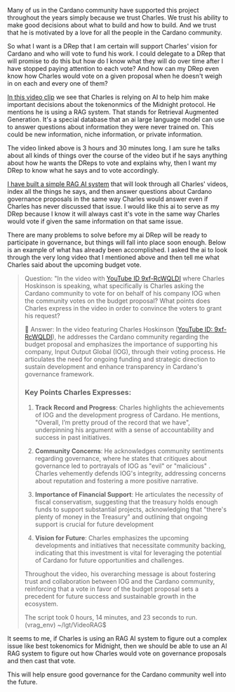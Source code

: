 Many of us in the Cardano community have supported this project throughout the years simply because we trust Charles. We trust his ability to make good decisions about what to build and how to build. And we trust that he is motivated by a love for all the people in the Cardano community.

So what I want is a DRep that I am certain will support Charles' vision for Cardano and who will vote to fund his work. I could delegate to a DRep that will promise to do this but how do I know what they will do over time after I have stopped paying attention to each vote? And how can my DRep even know how Charles would vote on a given proposal when he doesn't weigh in on each and every one of them? 

[In this video clip](https://www.youtube.com/live/9xf-RcWQLDI?si=54SSaDOxEmF8WPx3&t=2230) we see that Charles is relying on AI to help him make important decisions about the tokenonmics of the Midnight protocol. He mentions he is using a RAG system. That stands for Retrieval Augmented Generation. It's a special database that an ai large language model can use to answer questions about information they were never trained on. This could be new information, niche information, or private information.  

The video linked above is 3 hours and 30 minutes long. I am sure he talks about all kinds of things over the course of the video but if he says anything about how he wants the DReps to vote and explains why, then I want my DRep to know what he says and to vote accordingly. 

[I have built a simple RAG AI system](https://github.com/johnshearing/deep_avatar) that will look through all Charles' videos, index all the things he says, and then answer questions about Cardano governance proposals in the same way Charles would answer even if Charles has never discussed that issue. I would like this ai to serve as my DRep because I know it will always cast it's vote in the same way Charles would vote if given the same information on that same issue.

There are many problems to solve before my ai DRep will be ready to participate in governance, but things will fall into place soon enough. Below is an example of what has already been accomplished. I asked the ai to look through the very long video that I mentioned above and then tell me what Charles said about the upcoming budget vote.

> Question:
> "In the video with [YouTube ID 9xf-RcWQLDI](https://www.youtube.com/live/9xf-RcWQLDI?si=oEBqG8gfazEHN9On) where Charles Hoskinson is speaking, what specifically is Charles asking the Cardano community to vote for on behalf of his company IOG when the community votes on the budget proposal? What points does Charles express in the video in order to convince the voters to grant his request? 
> 
> 🧠 Answer:
> In the video featuring Charles Hoskinson ([YouTube ID: 9xf-RcWQLDI](https://www.youtube.com/live/9xf-RcWQLDI?si=oEBqG8gfazEHN9On)), he addresses the Cardano community regarding the budget proposal and emphasizes the importance of supporting his company, Input Output Global (IOG), through their voting process. He articulates the need for ongoing funding and strategic direction to sustain development and enhance transparency in Cardano's governance framework.
> 
> ### Key Points Charles Expresses:
> 
> 1. **Track Record and Progress**: Charles highlights the achievements of IOG and the development progress of Cardano. He mentions, "Overall, I’m pretty proud of the record that we have", underpinning his argument with a sense of accountability and success in past initiatives.
> 
> 2. **Community Concerns**: He acknowledges community sentiments regarding governance, where he states that critiques about governance led to portrayals of IOG as "evil" or "malicious" . Charles vehemently defends IOG's integrity, addressing concerns about reputation and fostering a more positive narrative.
> 
> 3. **Importance of Financial Support**: He articulates the necessity of fiscal conservatism, suggesting that the treasury holds enough funds to support substantial projects, acknowledging that "there's plenty of money in the Treasury" and outlining that ongoing support is crucial for future development
> 
> 4. **Vision for Future**: Charles emphasizes the upcoming developments and initiatives that necessitate community backing, indicating that this investment is vital for leveraging the potential of Cardano for future opportunities and challenges.
> 
> Throughout the video, his overarching message is about fostering trust and collaboration between IOG and the Cardano community, reinforcing that a vote in favor of the budget proposal sets a precedent for future success and sustainable growth in the ecosystem.
> 
> The script took 0 hours, 14 minutes, and 23 seconds to run.
> (vrag_env) ~/lgt/VideoRAG$ 

It seems to me, if Charles is using an RAG AI system to figure out a complex issue like best tokenomics for Midnight, then we should be able to use an AI RAG system to figure out how Charles would vote on governance proposals and then cast that vote. 

This will help ensure good governance for the Cardano community well into the future.